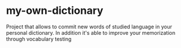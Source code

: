 # my-own-dictionary
Project that allows to commit new words of studied language in your personal dictionary. In addition it's able to improve your memorization through vocabulary testing 
